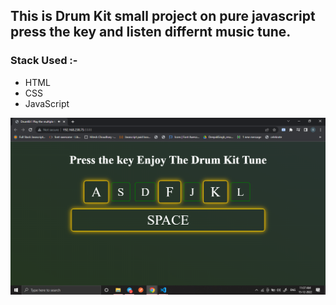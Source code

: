 ##  This is Drum Kit small project on pure javascript press the key and listen differnt music tune.

### Stack Used :-
- HTML
- CSS
- JavaScript

![Image](img/Screenshot%20(541).png)
